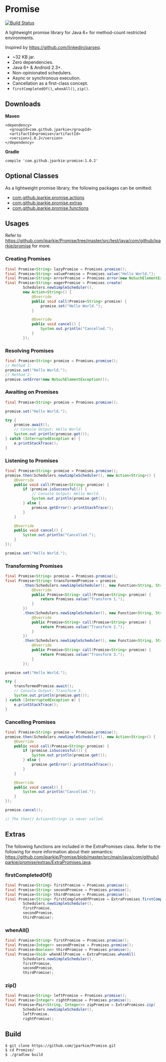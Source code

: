 # Promise
[![Build Status](https://travis-ci.org/jparkie/Promise.svg?branch=master)](https://travis-ci.org/jparkie/Promise)

A lightweight promise library for Java 6+ for method-count restricted environments.

Inspired by https://github.com/linkedin/parseq.

- ~32 KB jar.
- Zero dependencies.
- Java 6+ & Android 2.3+.
- Non-opinionated schedulers.
- Async or synchronous execution.
- Cancellation as a first-class concept.
- `firstCompletedOf()`, `whenAll()`, `zip()`.

## Downloads

**Maven**
```
<dependency>
  <groupId>com.github.jparkie</groupId>
  <artifactId>promise</artifactId>
  <version>1.0.2</version>
</dependency>
```

**Gradle**
```
compile 'com.github.jparkie:promise:1.0.2'
```

## Optional Classes

As a lightweight promise library, the following packages can be omitted:
- [com.github.jparkie.promise.actions](https://github.com/jparkie/Promise/tree/master/src/main/java/com/github/jparkie/promise/actions)
- [com.github.jparkie.promise.extras](https://github.com/jparkie/Promise/tree/master/src/main/java/com/github/jparkie/promise/extras)
- [com.github.jparkie.promise.functions](https://github.com/jparkie/Promise/tree/master/src/main/java/com/github/jparkie/promise/functions)

## Usages

Refer to https://github.com/jparkie/Promise/tree/master/src/test/java/com/github/jparkie/promise for more.

### Creating Promises
```java
final Promise<String> lazyPromise = Promises.promise();
final Promise<String> valuePromise = Promises.value("Hello World.");
final Promise<String> errorPromise = Promises.error(new NoSuchElementException());
final Promise<String> eagerPromise = Promises.create(
        Schedulers.newSimpleScheduler(),
        new Action<String>() {
            @Override
            public void call(Promise<String> promise) {
                promise.set("Hello World.");
            }

            @Override
            public void cancel() {
                System.out.println("Cancelled.");
            }
        });
```

### Resolving Promises
```java
final Promise<String> promise = Promises.promise();
// Method 1:
promise.set("Hello World.");
// Method 2:
promise.setError(new NoSuchElementException());
```

### Awaiting on Promises
```java
final Promise<String> promise = Promises.promise();

promise.set("Hello World.");

try {
    promise.await();
    // Console Output: Hello World.
    System.out.println(promise.get());
} catch (InterruptedException e) {
    e.printStackTrace();
}
```

### Listening to Promises
```java
final Promise<String> promise = Promises.promise();
promise.then(Schedulers.newSimpleScheduler(), new Action<String>() {
    @Override
    public void call(Promise<String> promise) {
        if (promise.isSuccessful()) {
            // Console Output: Hello World.
            System.out.println(promise.get());
        } else {
            promise.getError().printStackTrace();
        }
    }

    @Override
    public void cancel() {
        System.out.println("Cancelled.");
    }
});

promise.set("Hello World.");
```

### Transforming Promises
```java
final Promise<String> promise = Promises.promise();
final Promise<String> transformedPromise = promise
        .then(Schedulers.newSimpleScheduler(), new Function<String, String>() {
            @Override
            public Promise<String> call(Promise<String> promise) {
                return Promises.value("Transform 1.");
            }
        })
        .then(Schedulers.newSimpleScheduler(), new Function<String, String>() {
            @Override
            public Promise<String> call(Promise<String> promise) {
                return Promises.value("Transform 2.");
            }
        })
        .then(Schedulers.newSimpleScheduler(), new Function<String, String>() {
            @Override
            public Promise<String> call(Promise<String> promise) {
                return Promises.value("Transform 3.");
            }
        });

promise.set("Hello World.");

try {
    transformedPromise.await();
    // Console Output: Transform 3.
    System.out.println(promise.get());
} catch (InterruptedException e) {
    e.printStackTrace();
}
```

### Cancelling Promises
```java
final Promise<String> promise = Promises.promise();
promise.then(Schedulers.newSimpleScheduler(), new Action<String>() {
    @Override
    public void call(Promise<String> promise) {
        if (promise.isSuccessful()) {
            System.out.println(promise.get());
        } else {
            promise.getError().printStackTrace();
        }
    }

    @Override
    public void cancel() {
        System.out.println("Cancelled.");
    }
});

promise.cancel();

// The then() Action<String> is never called.
```

## Extras

The following functions are included in the ExtraPromises class. Refer to the following for more information about their semantics: https://github.com/jparkie/Promise/blob/master/src/main/java/com/github/jparkie/promise/extras/ExtraPromises.java.

### firstCompletedOf()
```java
final Promise<String> firstPromise = Promises.promise();
final Promise<String> secondPromise = Promises.promise();
final Promise<String> thirdPromise = Promises.promise();
final Promise<String> firstCompletedOfPromise = ExtraPromises.firstCompletedOf(
        Schedulers.newSimpleScheduler(),
        firstPromise,
        secondPromise,
        thirdPromise);
```

### whenAll()
```java
final Promise<String> firstPromise = Promises.promise();
final Promise<Integer> secondPromise = Promises.promise();
final Promise<Boolean> thirdPromise = Promises.promise();
final Promise<Void> whenAllPromise = ExtraPromises.whenAll(
        Schedulers.newSimpleScheduler(),
        firstPromise,
        secondPromise,
        thirdPromise);
```

### zip()
```java
final Promise<String> leftPromise = Promises.promise();
final Promise<Integer> rightPromise = Promises.promise();
final Promise<Pair<String, Integer>> zipPromise = ExtraPromises.zip(
        Schedulers.newSimpleScheduler(),
        leftPromise,
        rightPromise);
```

## Build

```bash
$ git clone https://github.com/jparkie/Promise.git
$ cd Promise/
$ ./gradlew build
```
